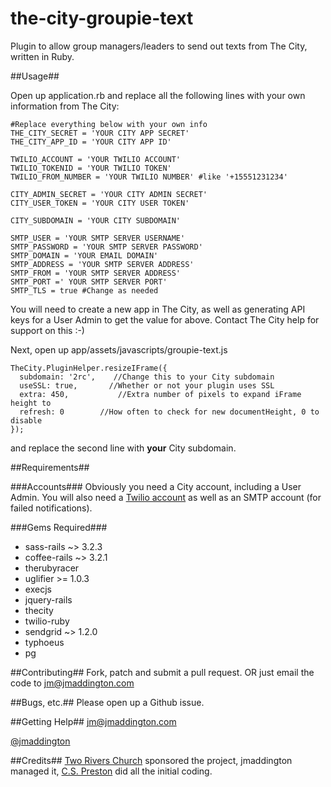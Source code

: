 the-city-groupie-text
=====================

Plugin to allow group managers/leaders to send out texts from The City, written in Ruby.

##Usage##

Open up application.rb and replace all the following lines with your own information from The City:

    #Replace everything below with your own info
    THE_CITY_SECRET = 'YOUR CITY APP SECRET'
    THE_CITY_APP_ID = 'YOUR CITY APP ID'

    TWILIO_ACCOUNT = 'YOUR TWILIO ACCOUNT'
    TWILIO_TOKENID = 'YOUR TWILIO TOKEN'
    TWILIO_FROM_NUMBER = 'YOUR TWILIO NUMBER' #like '+15551231234'

    CITY_ADMIN_SECRET = 'YOUR CITY ADMIN SECRET'
    CITY_USER_TOKEN = 'YOUR CITY USER TOKEN'

    CITY_SUBDOMAIN = 'YOUR CITY SUBDOMAIN'

    SMTP_USER = 'YOUR SMTP SERVER USERNAME'
    SMTP_PASSWORD = 'YOUR SMTP SERVER PASSWORD'
    SMTP_DOMAIN = 'YOUR EMAIL DOMAIN'
    SMTP_ADDRESS = 'YOUR SMTP SERVER ADDRESS'
    SMTP_FROM = 'YOUR SMTP SERVER ADDRESS'
    SMTP_PORT =' YOUR SMTP SERVER PORT'
    SMTP_TLS = true #Change as needed
    
You will need to create a new app in The City, as well as generating API keys for a User Admin to get the value for above. Contact The City help for support on this :-)

Next, open up app/assets/javascripts/groupie-text.js

    TheCity.PluginHelper.resizeIFrame({
      subdomain: '2rc',    //Change this to your City subdomain
      useSSL: true,       //Whether or not your plugin uses SSL
      extra: 450,           //Extra number of pixels to expand iFrame height to
      refresh: 0        //How often to check for new documentHeight, 0 to disable
    });

and replace the second line with **your** City subdomain.

##Requirements##

###Accounts###
Obviously you need a City account, including a User Admin. You will also need a [Twilio account](http://www.twilio.com) as well as an SMTP account (for failed notifications).

###Gems Required###
+ sass-rails ~> 3.2.3
+ coffee-rails ~> 3.2.1
+ therubyracer
+ uglifier >= 1.0.3
+ execjs 
+ jquery-rails
+ thecity
+ twilio-ruby
+ sendgrid ~> 1.2.0
+ typhoeus
+ pg

##Contributing##
Fork, patch and submit a pull request. OR just email the code to jm@jmaddington.com

##Bugs, etc.##
Please open up a Github issue.

##Getting Help##
jm@jmaddington.com

[@jmaddington](https://twitter.com/jmaddington)

##Credits##
[Two Rivers Church](http://www.tworiverschurch.org) sponsored the project, jmaddington managed it, [C.S. Preston](http://www.customsoftwarebypreston.com/) did all the initial coding.